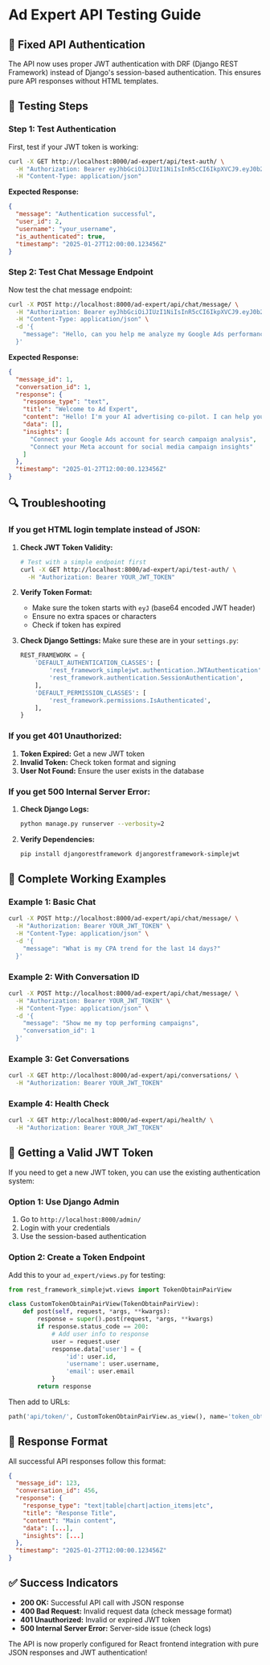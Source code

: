 # Ad Expert API Testing Guide

## 🔧 Fixed API Authentication

The API now uses proper JWT authentication with DRF (Django REST Framework) instead of Django's session-based authentication. This ensures pure API responses without HTML templates.

## 🧪 Testing Steps

### Step 1: Test Authentication
First, test if your JWT token is working:

```bash
curl -X GET http://localhost:8000/ad-expert/api/test-auth/ \
  -H "Authorization: Bearer eyJhbGciOiJIUzI1NiIsInR5cCI6IkpXVCJ9.eyJ0b2tlbl90eXBlIjoiYWNjZXNzIiwiZXhwIjoxNzU2ODgzNzk1LCJpYXQiOjE3NTY4ODAxOTUsImp0aSI6ImFiN2QxMmI1ZTZhMDQ1YWQ5OTYxMmJiNzA5MmY0MmVhIiwidXNlcl9pZCI6Mn0.pNyt8b_QS-q279wjESRcyNoh_YgfQs-0Gzc__us1k9g" \
  -H "Content-Type: application/json"
```

**Expected Response:**
```json
{
  "message": "Authentication successful",
  "user_id": 2,
  "username": "your_username",
  "is_authenticated": true,
  "timestamp": "2025-01-27T12:00:00.123456Z"
}
```

### Step 2: Test Chat Message Endpoint
Now test the chat message endpoint:

```bash
curl -X POST http://localhost:8000/ad-expert/api/chat/message/ \
  -H "Authorization: Bearer eyJhbGciOiJIUzI1NiIsInR5cCI6IkpXVCJ9.eyJ0b2tlbl90eXBlIjoiYWNjZXNzIiwiZXhwIjoxNzU2ODgzNzk1LCJpYXQiOjE3NTY4ODAxOTUsImp0aSI6ImFiN2QxMmI1ZTZhMDQ1YWQ5OTYxMmJiNzA5MmY0MmVhIiwidXNlcl9pZCI6Mn0.pNyt8b_QS-q279wjESRcyNoh_YgfQs-0Gzc__us1k9g" \
  -H "Content-Type: application/json" \
  -d '{
    "message": "Hello, can you help me analyze my Google Ads performance?"
  }'
```

**Expected Response:**
```json
{
  "message_id": 1,
  "conversation_id": 1,
  "response": {
    "response_type": "text",
    "title": "Welcome to Ad Expert",
    "content": "Hello! I'm your AI advertising co-pilot. I can help you analyze your Google Ads and Meta Marketing campaigns. To get started, I'll need you to connect your accounts first.\n\nI can help you with:\n• Campaign performance analysis\n• CPA and ROI trends\n• Budget optimization recommendations\n• Cross-platform comparisons\n• Actionable insights and next steps\n\nWould you like to connect your Google Ads or Meta account to begin?",
    "data": [],
    "insights": [
      "Connect your Google Ads account for search campaign analysis",
      "Connect your Meta account for social media campaign insights"
    ]
  },
  "timestamp": "2025-01-27T12:00:00.123456Z"
}
```

## 🔍 Troubleshooting

### If you get HTML login template instead of JSON:

1. **Check JWT Token Validity:**
   ```bash
   # Test with a simple endpoint first
   curl -X GET http://localhost:8000/ad-expert/api/test-auth/ \
     -H "Authorization: Bearer YOUR_JWT_TOKEN"
   ```

2. **Verify Token Format:**
   - Make sure the token starts with `eyJ` (base64 encoded JWT header)
   - Ensure no extra spaces or characters
   - Check if token has expired

3. **Check Django Settings:**
   Make sure these are in your `settings.py`:
   ```python
   REST_FRAMEWORK = {
       'DEFAULT_AUTHENTICATION_CLASSES': [
           'rest_framework_simplejwt.authentication.JWTAuthentication',
           'rest_framework.authentication.SessionAuthentication',
       ],
       'DEFAULT_PERMISSION_CLASSES': [
           'rest_framework.permissions.IsAuthenticated',
       ],
   }
   ```

### If you get 401 Unauthorized:

1. **Token Expired:** Get a new JWT token
2. **Invalid Token:** Check token format and signing
3. **User Not Found:** Ensure the user exists in the database

### If you get 500 Internal Server Error:

1. **Check Django Logs:**
   ```bash
   python manage.py runserver --verbosity=2
   ```

2. **Verify Dependencies:**
   ```bash
   pip install djangorestframework djangorestframework-simplejwt
   ```

## 🚀 Complete Working Examples

### Example 1: Basic Chat
```bash
curl -X POST http://localhost:8000/ad-expert/api/chat/message/ \
  -H "Authorization: Bearer YOUR_JWT_TOKEN" \
  -H "Content-Type: application/json" \
  -d '{
    "message": "What is my CPA trend for the last 14 days?"
  }'
```

### Example 2: With Conversation ID
```bash
curl -X POST http://localhost:8000/ad-expert/api/chat/message/ \
  -H "Authorization: Bearer YOUR_JWT_TOKEN" \
  -H "Content-Type: application/json" \
  -d '{
    "message": "Show me my top performing campaigns",
    "conversation_id": 1
  }'
```

### Example 3: Get Conversations
```bash
curl -X GET http://localhost:8000/ad-expert/api/conversations/ \
  -H "Authorization: Bearer YOUR_JWT_TOKEN"
```

### Example 4: Health Check
```bash
curl -X GET http://localhost:8000/ad-expert/api/health/ \
  -H "Authorization: Bearer YOUR_JWT_TOKEN"
```

## 🔑 Getting a Valid JWT Token

If you need to get a new JWT token, you can use the existing authentication system:

### Option 1: Use Django Admin
1. Go to `http://localhost:8000/admin/`
2. Login with your credentials
3. Use the session-based authentication

### Option 2: Create a Token Endpoint
Add this to your `ad_expert/views.py` for testing:

```python
from rest_framework_simplejwt.views import TokenObtainPairView

class CustomTokenObtainPairView(TokenObtainPairView):
    def post(self, request, *args, **kwargs):
        response = super().post(request, *args, **kwargs)
        if response.status_code == 200:
            # Add user info to response
            user = request.user
            response.data['user'] = {
                'id': user.id,
                'username': user.username,
                'email': user.email
            }
        return response
```

Then add to URLs:
```python
path('api/token/', CustomTokenObtainPairView.as_view(), name='token_obtain_pair'),
```

## 📝 Response Format

All successful API responses follow this format:

```json
{
  "message_id": 123,
  "conversation_id": 456,
  "response": {
    "response_type": "text|table|chart|action_items|etc",
    "title": "Response Title",
    "content": "Main content",
    "data": [...],
    "insights": [...]
  },
  "timestamp": "2025-01-27T12:00:00.123456Z"
}
```

## ✅ Success Indicators

- **200 OK:** Successful API call with JSON response
- **400 Bad Request:** Invalid request data (check message format)
- **401 Unauthorized:** Invalid or expired JWT token
- **500 Internal Server Error:** Server-side issue (check logs)

The API is now properly configured for React frontend integration with pure JSON responses and JWT authentication!

